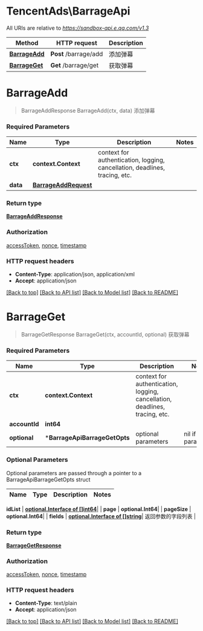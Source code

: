# TencentAds\BarrageApi

All URIs are relative to *https://sandbox-api.e.qq.com/v1.3*

Method | HTTP request | Description
------------- | ------------- | -------------
[**BarrageAdd**](BarrageApi.md#BarrageAdd) | **Post** /barrage/add | 添加弹幕
[**BarrageGet**](BarrageApi.md#BarrageGet) | **Get** /barrage/get | 获取弹幕


# **BarrageAdd**
> BarrageAddResponse BarrageAdd(ctx, data)
添加弹幕

### Required Parameters

Name | Type | Description  | Notes
------------- | ------------- | ------------- | -------------
 **ctx** | **context.Context** | context for authentication, logging, cancellation, deadlines, tracing, etc.
  **data** | [**BarrageAddRequest**](BarrageAddRequest.md)|  | 

### Return type

[**BarrageAddResponse**](BarrageAddResponse.md)

### Authorization

[accessToken](../README.md#accessToken), [nonce](../README.md#nonce), [timestamp](../README.md#timestamp)

### HTTP request headers

 - **Content-Type**: application/json, application/xml
 - **Accept**: application/json

[[Back to top]](#) [[Back to API list]](../README.md#documentation-for-api-endpoints) [[Back to Model list]](../README.md#documentation-for-models) [[Back to README]](../README.md)

# **BarrageGet**
> BarrageGetResponse BarrageGet(ctx, accountId, optional)
获取弹幕

### Required Parameters

Name | Type | Description  | Notes
------------- | ------------- | ------------- | -------------
 **ctx** | **context.Context** | context for authentication, logging, cancellation, deadlines, tracing, etc.
  **accountId** | **int64**|  | 
 **optional** | ***BarrageApiBarrageGetOpts** | optional parameters | nil if no parameters

### Optional Parameters
Optional parameters are passed through a pointer to a BarrageApiBarrageGetOpts struct

Name | Type | Description  | Notes
------------- | ------------- | ------------- | -------------

 **idList** | [**optional.Interface of []int64**](int64.md)|  | 
 **page** | **optional.Int64**|  | 
 **pageSize** | **optional.Int64**|  | 
 **fields** | [**optional.Interface of []string**](string.md)| 返回参数的字段列表 | 

### Return type

[**BarrageGetResponse**](BarrageGetResponse.md)

### Authorization

[accessToken](../README.md#accessToken), [nonce](../README.md#nonce), [timestamp](../README.md#timestamp)

### HTTP request headers

 - **Content-Type**: text/plain
 - **Accept**: application/json

[[Back to top]](#) [[Back to API list]](../README.md#documentation-for-api-endpoints) [[Back to Model list]](../README.md#documentation-for-models) [[Back to README]](../README.md)

